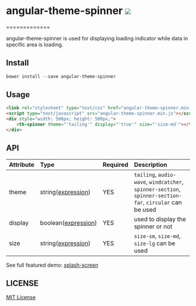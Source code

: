 # angular-theme-spinner ![](http://img.shields.io/badge/bower_module-v1.0.0-green.svg) #
=============

angular-theme-spinner is used for displaying loading indicator while data in specific area is loading.


## Install ##

```powershell
bower install --save angular-theme-spinner
```

## Usage ##

```html
<link rel="stylesheet" type="text/css" href="angular-theme-spinner.min.css">
<script type="text/javascript" src="angular-theme-spinner.min.js"></script>
<div style="width: 500px; height: 500px;">
    <th-spinner theme="'tailing'" display="'true'" size="'size-md'"></th-spinner>
</div>
```

## API ##

| Attribute    | Type                  | Required  | Description |
| :------------| :---------------------| :---------| :-----------|
| theme        | string([expression])  | YES       | `tailing`, `audio-wave`, `windcatcher`, `spinner-section`, `spinner-section-far`, `circular` can be used |
| display      | boolean([expression]) | YES       | used to display the spinner or not |
| size         | string([expression])  | YES       | `size-sm`, `size-md`, `size-lg` can be used |

See full featured demo: [splash-screen](http://leftstick.github.io/angular-theme-spinner/)

## LICENSE ##

[MIT License](https://raw.githubusercontent.com/leftstick/angular-theme-spinner/master/LICENSE)


[expression]: https://docs.angularjs.org/guide/expression